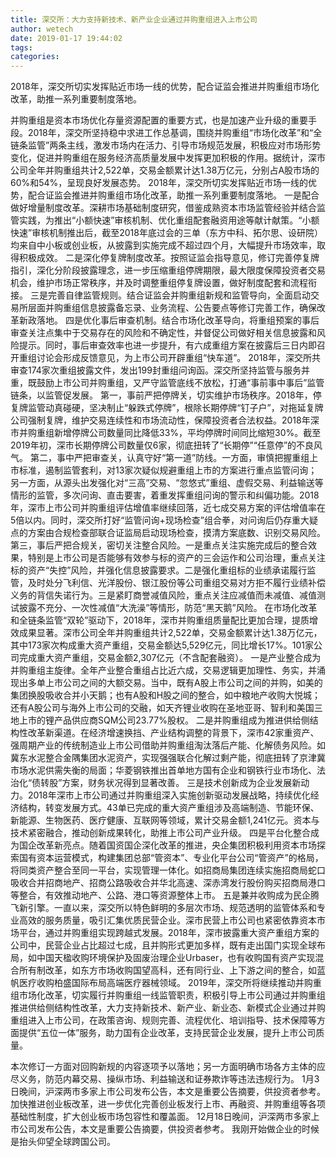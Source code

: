 ```yaml
---
title: 深交所：大力支持新技术、新产业企业通过并购重组进入上市公司
author: wetech
date: 2019-01-17 19:44:02
tags: 
categories: 
---
```

2018年，深交所切实发挥贴近市场一线的优势，配合证监会推进并购重组市场化改革，助推一系列重要制度落地。
<!-- more -->
并购重组是资本市场优化存量资源配置的重要方式，也是加速产业升级的重要手段。2018年，深交所坚持稳中求进工作总基调，围绕并购重组“市场化改革”和“全链条监管”两条主线，激发市场内在活力、引导市场规范发展，积极应对市场形势变化，促进并购重组在服务经济高质量发展中发挥更加积极的作用。据统计，深市公司全年并购重组共计2,522单，交易金额累计达1.38万亿元，分别占A股市场的60%和54%，呈现良好发展态势。
2018年，深交所切实发挥贴近市场一线的优势，配合证监会推进并购重组市场化改革，助推一系列重要制度落地。
一是配合做好增量制度改革。深耕市场基础制度研究，借鉴成熟资本市场监管经验并结合监管实践，为推出“小额快速”审核机制、优化重组配套融资用途等献计献策。“小额快速”审核机制推出后，截至2018年底过会的三单（东方中科、拓尔思、设研院）均来自中小板或创业板，从披露到实施完成不超过四个月，大幅提升市场效率，取得积极成效。
二是深化停复牌制度改革。按照证监会指导意见，修订完善停复牌指引，深化分阶段披露理念，进一步压缩重组停牌期限，最大限度保障投资者交易机会，维护市场正常秩序，并及时调整重组停复牌设置，做好制度配套和流程衔接。
三是完善自律监管规则。结合证监会并购重组新规和监管导向，全面启动交易所层面并购重组信息披露备忘录、业务流程、公告要点等修订完善工作，确保改革新政落地。
四是优化事后审查机制。结合市场化改革导向，将重组预案的事后审查关注点集中于交易存在的风险和不确定性，并督促公司做好相关信息披露和风险提示。同时，事后审查效率也进一步提升，有六成重组方案在披露后三日内即召开重组讨论会形成反馈意见，为上市公司开辟重组“快车道”。
2018年，深交所共审查174家次重组披露文件，发出199封重组问询函。深交所坚持监管与服务并重，既鼓励上市公司并购重组，又严守监管底线不放松，打通“事前事中事后”监管链条，以监管促发展。
第一，事前严把停牌关，切实维护市场秩序。2018年，停复牌监管动真碰硬，坚决制止“躲跌式停牌”，根除长期停牌“钉子户”，对拖延复牌公司强制复牌，维护交易连续性和市场流动性，保障投资者合法权益。2018年深市并购重组新增停牌公司数量同比降低33%，平均停牌时间同比缩短30%。截至2019年初，深市长期停牌公司数量仅6家，彻底扭转了“长期停”“任意停”的不良风气。
第二，事中严把审查关，认真守好“第一道”防线。一方面，审慎把握重组上市标准，遏制监管套利，对13家次疑似规避重组上市的方案进行重点监管问询；另一方面，从源头出发强化对“三高”交易、“忽悠式”重组、虚假交易、利益输送等情形的监管，多次问询、直击要害，着重发挥重组问询的警示和纠偏功能。2018年，深市上市公司并购重组评估增值率继续回落，近七成交易方案的评估增值率在5倍以内。同时，深交所打好“监管问询+现场检查”组合拳，对问询后仍存重大疑点的方案由合规检查部联合证监局启动现场检查，摸清方案底数、识别交易风险。
第三，事后严把合规关，密切关注整合风险。一是重点关注实施完成后的整合效果，特别是上市公司是否能够有效参与标的资产的三会运作和公司治理，重点关注标的资产“失控”风险，并强化信息披露要求。二是强化重组标的业绩承诺履行监管，及时处分飞利信、光洋股份、银江股份等公司重组交易对方拒不履行业绩补偿义务的背信失诺行为。三是紧盯商誉减值风险，重点关注应减值而未减值、减值测试披露不充分、一次性减值“大洗澡”等情形，防范“黑天鹅”风险。
在市场化改革和全链条监管“双轮”驱动下，2018年，深市并购重组质量配比更加合理，提质增效成果显著。深市公司全年并购重组共计2,522单，交易金额累计达1.38万亿元，其中173家次构成重大资产重组，交易金额达5,529亿元，同比增长17%。101家公司完成重大资产重组，交易金额2,307亿元（不含配套融资）。
一是产业整合成为并购重组主旋律。全年产业整合重组占比近六成，交易逻辑更加理性、务实，并涌现出多单上市公司之间的大额交易。当中，既有A股上市公司之间的并购，如美的集团换股吸收合并小天鹅；也有A股和H股之间的整合，如中粮地产收购大悦城；还有A股公司与海外上市公司的交融，如天齐锂业收购在圣地亚哥、智利和美国三地上市的锂产品供应商SQM公司23.77%股权。
二是并购重组成为推进供给侧结构性改革新渠道。在经济增速换挡、产业结构调整的背景下，深市42家重资产、强周期产业的传统制造业上市公司借助并购重组淘汰落后产能、化解债务风险。如冀东水泥整合金隅集团水泥资产，实现强强联合化解过剩产能，彻底扭转了京津冀市场水泥供需失衡的局面；华菱钢铁推出首单地方国有企业和钢铁行业市场化、法治化“债转股”方案，财务状况得到显著改善。
三是技术创新成为企业发展新动力。2018年深市上市公司通过并购重组深入实施创新驱动发展战略，持续优化经济结构，转变发展方式。43单已完成的重大资产重组涉及高端制造、节能环保、新能源、生物医药、医疗健康、互联网等领域，累计交易金额1,241亿元。资本与技术紧密融合，推动创新成果转化，助推上市公司产业升级。
四是平台化整合成为国企改革新亮点。随着国资国企深化改革的推进，央企集团积极利用资本市场探索国有资本运营模式，构建集团总部“管资本”、专业化平台公司“管资产”的格局，将同类资产整合至同一平台，实现管理一体化。如招商局集团连续实施招商局蛇口吸收合并招商地产、招商公路吸收合并华北高速、深赤湾发行股份购买招商局港口等整合，有效推动地产、公路、港口等资源整体上市。
五是兼并收购成为民企腾飞新引擎。一直以来，深交所以特色鲜明的多层次市场、规范透明的监管体系和专业高效的服务质量，吸引汇集优质民营企业。深市民营上市公司也紧密依靠资本市场平台，通过并购重组实现跨越式发展。2018年，深市披露重大资产重组方案的公司中，民营企业占比超过七成，且并购形式更加多样，既有走出国门实现全球布局，如中国天楹收购环境保护及固废治理企业Urbaser，也有收购国有资产实现混合所有制改革，如东方市场收购国望高科，还有同行业、上下游之间的整合，如蓝帆医疗收购柏盛国际布局高端医疗器械领域。
2019年，深交所将继续推动并购重组市场化改革，切实履行并购重组一线监管职责，积极引导上市公司通过并购重组推进供给侧结构性改革，大力支持新技术、新产业、新业态、新模式企业通过并购重组进入上市公司，在政策咨询、规则完善、流程优化、培训指导、技术保障等方面提供“五位一体”服务，助力国有企业改革，支持民营企业发展，提升上市公司质量。
 
 
本次修订一方面对回购新规的内容逐项予以落地；另一方面明确市场各方主体的应尽义务，防范内幕交易、操纵市场、利益输送和证券欺诈等违法违规行为。
1月3日晚间，沪深两市多家上市公司发布公告，本文是重要公告摘要，供投资者参考。
加快推进创业板改革，进一步优化完善创业板发行上市、再融资、并购重组等各项基础性制度，扩大创业板市场包容性和覆盖面。
12月18日晚间，沪深两市多家上市公司发布公告，本文是重要公告摘要，供投资者参考。
我刚开始做企业的时候是抬头仰望全球跨国公司。
